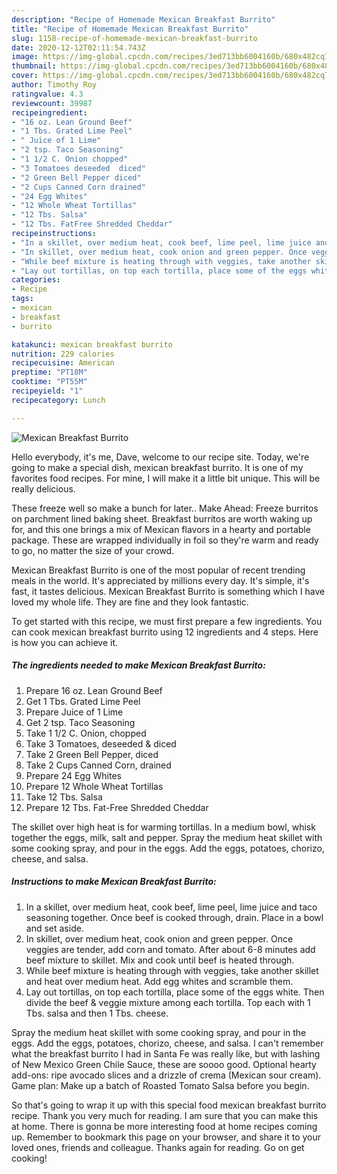 ```yaml
---
description: "Recipe of Homemade Mexican Breakfast Burrito"
title: "Recipe of Homemade Mexican Breakfast Burrito"
slug: 1158-recipe-of-homemade-mexican-breakfast-burrito
date: 2020-12-12T02:11:54.743Z
image: https://img-global.cpcdn.com/recipes/3ed713bb6004160b/680x482cq70/mexican-breakfast-burrito-recipe-main-photo.jpg
thumbnail: https://img-global.cpcdn.com/recipes/3ed713bb6004160b/680x482cq70/mexican-breakfast-burrito-recipe-main-photo.jpg
cover: https://img-global.cpcdn.com/recipes/3ed713bb6004160b/680x482cq70/mexican-breakfast-burrito-recipe-main-photo.jpg
author: Timothy Roy
ratingvalue: 4.3
reviewcount: 39987
recipeingredient:
- "16 oz. Lean Ground Beef"
- "1 Tbs. Grated Lime Peel"
- " Juice of 1 Lime"
- "2 tsp. Taco Seasoning"
- "1 1/2 C. Onion chopped"
- "3 Tomatoes deseeded  diced"
- "2 Green Bell Pepper diced"
- "2 Cups Canned Corn drained"
- "24 Egg Whites"
- "12 Whole Wheat Tortillas"
- "12 Tbs. Salsa"
- "12 Tbs. FatFree Shredded Cheddar"
recipeinstructions:
- "In a skillet, over medium heat, cook beef, lime peel, lime juice and taco seasoning together. Once beef is cooked through, drain. Place in a bowl and set aside."
- "In skillet, over medium heat, cook onion and green pepper. Once veggies are tender, add corn and tomato. After about 6-8 minutes add beef mixture to skillet. Mix and cook until beef is heated through."
- "While beef mixture is heating through with veggies, take another skillet and heat over medium heat. Add egg whites and scramble them."
- "Lay out tortillas, on top each tortilla, place some of the eggs white. Then divide the beef &amp; veggie mixture among each tortilla. Top each with 1 Tbs. salsa and then 1 Tbs. cheese."
categories:
- Recipe
tags:
- mexican
- breakfast
- burrito

katakunci: mexican breakfast burrito 
nutrition: 229 calories
recipecuisine: American
preptime: "PT18M"
cooktime: "PT55M"
recipeyield: "1"
recipecategory: Lunch

---
```



![Mexican Breakfast Burrito](https://img-global.cpcdn.com/recipes/3ed713bb6004160b/680x482cq70/mexican-breakfast-burrito-recipe-main-photo.jpg)

Hello everybody, it's me, Dave, welcome to our recipe site. Today, we're going to make a special dish, mexican breakfast burrito. It is one of my favorites food recipes. For mine, I will make it a little bit unique. This will be really delicious.

These freeze well so make a bunch for later.. Make Ahead: Freeze burritos on parchment lined baking sheet. Breakfast burritos are worth waking up for, and this one brings a mix of Mexican flavors in a hearty and portable package. These are wrapped individually in foil so they&#39;re warm and ready to go, no matter the size of your crowd.

Mexican Breakfast Burrito is one of the most popular of recent trending meals in the world. It's appreciated by millions every day. It's simple, it's fast, it tastes delicious. Mexican Breakfast Burrito is something which I have loved my whole life. They are fine and they look fantastic.


To get started with this recipe, we must first prepare a few ingredients. You can cook mexican breakfast burrito using 12 ingredients and 4 steps. Here is how you can achieve it.

<!--inarticleads1-->

##### The ingredients needed to make Mexican Breakfast Burrito:

1. Prepare 16 oz. Lean Ground Beef
1. Get 1 Tbs. Grated Lime Peel
1. Prepare  Juice of 1 Lime
1. Get 2 tsp. Taco Seasoning
1. Take 1 1/2 C. Onion, chopped
1. Take 3 Tomatoes, deseeded &amp; diced
1. Take 2 Green Bell Pepper, diced
1. Take 2 Cups Canned Corn, drained
1. Prepare 24 Egg Whites
1. Prepare 12 Whole Wheat Tortillas
1. Take 12 Tbs. Salsa
1. Prepare 12 Tbs. Fat-Free Shredded Cheddar


The skillet over high heat is for warming tortillas. In a medium bowl, whisk together the eggs, milk, salt and pepper. Spray the medium heat skillet with some cooking spray, and pour in the eggs. Add the eggs, potatoes, chorizo, cheese, and salsa. 

<!--inarticleads2-->

##### Instructions to make Mexican Breakfast Burrito:

1. In a skillet, over medium heat, cook beef, lime peel, lime juice and taco seasoning together. Once beef is cooked through, drain. Place in a bowl and set aside.
1. In skillet, over medium heat, cook onion and green pepper. Once veggies are tender, add corn and tomato. After about 6-8 minutes add beef mixture to skillet. Mix and cook until beef is heated through.
1. While beef mixture is heating through with veggies, take another skillet and heat over medium heat. Add egg whites and scramble them.
1. Lay out tortillas, on top each tortilla, place some of the eggs white. Then divide the beef &amp; veggie mixture among each tortilla. Top each with 1 Tbs. salsa and then 1 Tbs. cheese.


Spray the medium heat skillet with some cooking spray, and pour in the eggs. Add the eggs, potatoes, chorizo, cheese, and salsa. I can&#39;t remember what the breakfast burrito I had in Santa Fe was really like, but with lashing of New Mexico Green Chile Sauce, these are soooo good. Optional hearty add-ons: ripe avocado slices and a drizzle of crema (Mexican sour cream). Game plan: Make up a batch of Roasted Tomato Salsa before you begin. 

So that's going to wrap it up with this special food mexican breakfast burrito recipe. Thank you very much for reading. I am sure that you can make this at home. There is gonna be more interesting food at home recipes coming up. Remember to bookmark this page on your browser, and share it to your loved ones, friends and colleague. Thanks again for reading. Go on get cooking!
